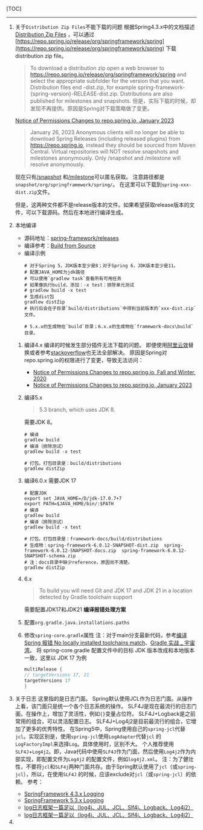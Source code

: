 [TOC]

---

1. 关于`Distribution Zip Files`不能下载的问题
   根据Spring4.3.x中的文档描述[Distribution Zip Files](https://docs.spring.io/spring-framework/docs/4.3.x/spring-framework-reference/htmlsingle/#overview-distribution-zip)
   ，可以通过[https://repo.spring.io/release/org/springframework/spring](https://repo.spring.io/release/org/springframework/spring)
   下载distribution zip file。
   > To download a distribution zip open a web browser to https://repo.spring.io/release/org/springframework/spring and
   select the appropriate subfolder for the version that you want. Distribution files end -dist.zip, for example
   spring-framework-{spring-version}-RELEASE-dist.zip. Distributions are also published for milestones and snapshots.
   但是，实际下载的时候，却发现不再提供。原因是Spring对下载策略做了变更。

   [Notice of Permissions Changes to repo.spring.io, January 2023](https://spring.io/blog/2022/12/14/notice-of-permissions-changes-to-repo-spring-io-january-2023)
   > January 26, 2023
   > Anonymous clients will no longer be able to download Spring Releases (including released plugins)
   from https://repo.spring.io, instead they should be sourced from Maven Central. Virtual repositories will NOT resolve
   snapshots and milestones anonymously. Only /snapshot and /milestone will resolve anonymously.

   现在只有[/snapshot](https://repo.spring.io/artifactory/snapshot/)
   和[/milestone](https://repo.spring.io/artifactory/milestone/)可以匿名获取。
   注意路径都是`snapshot/org/springframework/spring/`。
   在这里可以下载到`spring-xxx-dist.zip`文件。

   但是，这两种文件都不是release版本的文件。如果希望获取release版本的文件，可以下载源码。然后在本地进行编译生成。

2. 本地编译
    - 源码地址：[spring-framework/releases](https://github.com/spring-projects/spring-framework/releases)
    - 编译参考：[Build from Source](https://github.com/spring-projects/spring-framework/wiki/Build-from-Source)
    - 编译示例
      ``` shell
      # 对于Spring 5，JDK版本至少是8；对于Spring 6，JDK版本至少是11。
      # 配置JAVA_HOME为jdk路径
      # 可以使用`gradlew task`查看所有可用任务
      # 如果像执行build，添加：-x test：排除单元测试
      # gradlew build -x test
      # 生成dist包
      gradlew distZip
      # 执行后会在子目录`build/distributions`中得到当前版本的`xxx-dist.zip`文件。
      
      # 5.x.x的生成物在`build`目录；6.x.x的生成物在`framework-docs\build`目录。      
      ```

   1. 编译4.x
      编译的时候发生部分插件无法下载的问题。
      即便使用[阿里云效](https://developer.aliyun.com/mvn)替换或者参考[stackoverflow](https://stackoverflow.com/questions/76370197/spring-propdeps-plugin-no-longer-working)也无法全部解决。
      原因是Spring对repo.spring.io的权限进行了变更，导致无法访问：
      - [Notice of Permissions Changes to repo.spring.io, Fall and Winter, 2020](https://spring.io/blog/2020/10/29/notice-of-permissions-changes-to-repo-spring-io-fall-and-winter-2020)
      - [Notice of Permissions Changes to repo.spring.io, January 2023](https://spring.io/blog/2022/12/14/notice-of-permissions-changes-to-repo-spring-io-january-2023)
   2. 编译5.x
      > 5.3 branch, which uses JDK 8.
      
      需要JDK 8。
      ~~~ shell
      # 编译
      gradlew build
      # 编译（排除测试）
      gradlew build -x test

      # 打包。打包目录是：build/distributions
      gradlew distZip
      ~~~
   3. 编译6.0.x
      需要JDK 17
      ~~~ shell
      # 配置JDK
      export set JAVA_HOME=/D/jdk-17.0.7+7
      export PATH=$JAVA_HOME/bin/:$PATH
      # 编译
      gradlew build
      # 编译（排除测试）
      gradlew build -x test

      # 打包。打包目录是：framework-docs/build/distributions
      # 生成物：spring-framework-6.0.12-SNAPSHOT-dist.zip  spring-framework-6.0.12-SNAPSHOT-docs.zip  spring-framework-6.0.12-SNAPSHOT-schema.zip
      # 注：docs目录中缺少reference，原因尚不清楚。
      gradlew distZip
      ~~~
   4. 6.x
      > To build you will need Git and JDK 17 and JDK 21 in a location detected by Gradle toolchain support
      
      需要配置JDK17和JDK21
   **编译报错处理方案**

    5. 配置`org.gradle.java.installations.paths`


    2. 修改`spring-core.gradle`属性
       注：对于main分支最新代码，参考[编译 Spring 报错 No locally installed toolchains match](https://yuzhouwan.com/posts/190816/#%E8%B8%A9%E8%BF%87%E7%9A%84%E5%9D%91)、[Gradle 实战 _ 宇宙湾](file/compile/Gradle%20实战%20_%20宇宙湾.zip)。
       将 spring-core.gradle 配置文件中的目标 JDK 版本改成和本地版本一致，这里以 JDK 17 为例

       ```gradle
       multiRelease {
       // targetVersions 17, 21
       targetVersions 17
       }
       ```

3. 关于日志
   这里指的是日志门面。
   Spring默认使用JCL作为日志门面。从操作上看，该门面只是统一个各个日志系统的操作。
   SLF4J是现在最流行的日志门面。在操作上，增加了灵活性，例如`{}`变量占位符。
   SLF4J+Logback是之前常用的组合，可以灵活配置日志。
   SLF4J+Log4j2是目前最流行的组合，它增加了更多的优秀特性。
   在Spring5中，Spring使用自己的`spring-jcl`代替`jcl`。实现区别是，使用`spring-jcl`使用`LogAdapter`代替`jcl`
   的`LogFactoryImpl`来选择`Log`。具体使用时，区别不大。
   个人推荐使用`SLF4J`+`Log4j2`。即，Java代码中使用`SLF4J`作为门面，然后使用`Log4j2`作为内部实现，即配置文件为`Log4j2`
   的配置文件，例如`log4j2.xml`。
   注：为了健壮性，不要将`jcl`和`SLF4j`两种门面共存。由于Spring默认使用了`jcl`（或`spring-jcl`），所以，在使用`SLF4J`
   的时候，应该exclude对`jcl`（或`spring-jcl`）的依赖。
   参考：
    - [SpringFramework 4.3.x Logging](https://docs.spring.io/spring-framework/docs/4.3.x/spring-framework-reference/htmlsingle/#overview-logging)
    - [SpringFramework 5.3.x Logging](https://docs.spring.io/spring-framework/docs/5.3.x/reference/html/core.html#spring-jcl)
    - [log日志框架一篇足以（log4j、JUL、JCL、Slf4j、Logback、Log4j2）](https://juejin.cn/post/6964643067747909645)
    - [log日志框架一篇足以（log4j、JUL、JCL、Slf4j、Logback、Log4j2）](file/logging/log日志框架一篇足以（log4j、JUL、JCL、Slf4j、Logback、Log4j2）%20-%20掘金.zip)

4. 
